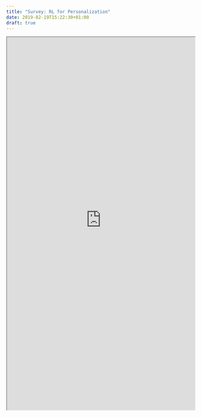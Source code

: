 ```yaml
---
title: "Survey: RL for Personalization"
date: 2019-02-19T15:22:30+01:00
draft: true
---
```


<iframe src="https://rl4personalization.fht800.ops.few.vu.nl/" style="width:100%;height:1000px;"/>
